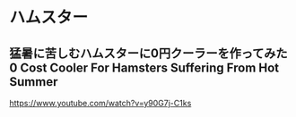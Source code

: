 
# ハムスター


## 猛暑に苦しむハムスターに0円クーラーを作ってみた 0 Cost Cooler For Hamsters Suffering From Hot Summer

https://www.youtube.com/watch?v=y90G7j-C1ks


